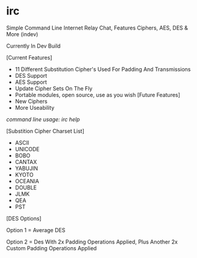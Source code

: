 # irc
Simple Command Line Internet Relay Chat, Features Ciphers, AES, DES &amp; More (indev)

Currently In Dev Build

[Current Features]
- 11 Different Substitution Cipher's Used For Padding And Transmissions
- DES Support
- AES Support
- Update Cipher Sets On The Fly
- Portable modules, open source, use as you wish
[Future Features]
- New Ciphers
- More Useability

*command line usage: irc help*

[Substition Cipher Charset List]
- ASCII
- UNICODE
- BOBO
- CANTAX
- YABUJIN
- KYOTO
- OCEANIA
- DOUBLE
- JLMK
- QEA
- PST

[DES Options]

Option 1 = Average DES

Option 2 = Des With 2x Padding Operations Applied, Plus Another 2x Custom Padding Operations Applied
